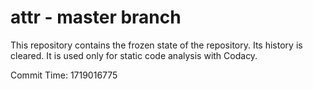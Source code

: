 # attr - master branch

This repository contains the frozen state of the repository.
Its history is cleared. It is used only for static code
analysis with Codacy.

Commit Time: 1719016775